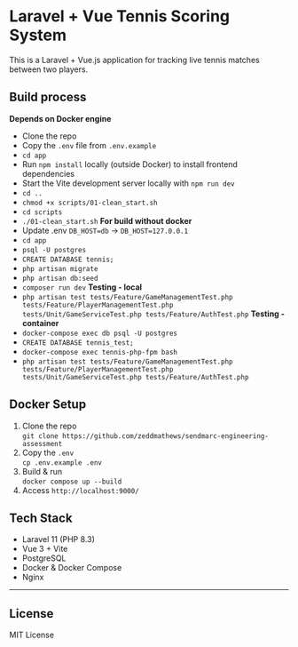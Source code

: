 # Laravel + Vue Tennis Scoring System

This is a Laravel + Vue.js application for tracking live tennis matches between two players.

## Build process
**Depends on Docker engine**
- Clone the repo 
- Copy the `.env` file from `.env.example`  
- `cd app`
- Run `npm install` locally (outside Docker) to install frontend dependencies  
- Start the Vite development server locally with `npm run dev`
- `cd ..`
- `chmod +x scripts/01-clean_start.sh`
- `cd scripts`
- `./01-clean_start.sh`
**For build without docker**
- Update .env `DB_HOST=db` -> `DB_HOST=127.0.0.1`
- `cd app`
- `psql -U postgres`
- `CREATE DATABASE tennis;`
- `php artisan migrate`
- `php artisan db:seed`
- `composer run dev`
**Testing - local**
- `php artisan test tests/Feature/GameManagementTest.php tests/Feature/PlayerManagementTest.php tests/Unit/GameServiceTest.php tests/Feature/AuthTest.php`
**Testing - container**
- `docker-compose exec db psql -U postgres`
- `CREATE DATABASE tennis_test;`
- `docker-compose exec tennis-php-fpm bash`
- `php artisan test tests/Feature/GameManagementTest.php tests/Feature/PlayerManagementTest.php tests/Unit/GameServiceTest.php tests/Feature/AuthTest.php`

## Docker Setup
1. Clone the repo  
   `git clone https://github.com/zeddmathews/sendmarc-engineering-assessment`
2. Copy the `.env`  
   `cp .env.example .env`
3. Build & run  
   `docker compose up --build`
4. Access
   `http://localhost:9000/`

## Tech Stack

- Laravel 11 (PHP 8.3)
- Vue 3 + Vite
- PostgreSQL
- Docker & Docker Compose
- Nginx


---

## License

MIT License